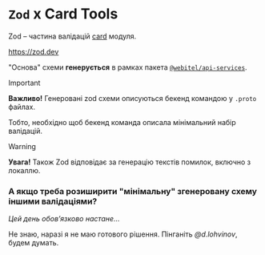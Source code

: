 # `Zod` x Card Tools

Zod – частина валідацій [card](../../card/Readme.md) модуля.

https://zod.dev

"Основа" схеми **генерується** в рамках пакета [`@webitel/api-services`](../../../../api-services/contents/index.md).

> [!IMPORTANT]
> **Важливо!** Генеровані zod схеми описуються бекенд командою у `.proto` файлах.
> 
> Тобто, необхідно щоб бекенд команда описала мінімальний набір валідацій.

> [!WARNING]
> **Увага!** Також Zod відповідає за генерацію текстів помилок, включно з локаллю.

### А якщо треба розиширити "мінімальну" згенеровану схему іншими валідаціями?

_Цей день обовʼязково настане..._

Не знаю, наразі я не маю готового рішення. Пінганіть _@d.lohvinov_, будем думать.


